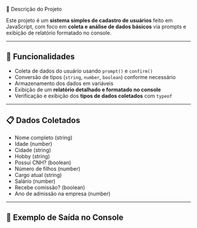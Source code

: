 📝 Descrição do Projeto

Este projeto é um **sistema simples de cadastro de usuários** feito em JavaScript, com foco em **coleta e análise de dados básicos** via prompts e exibição de relatório formatado no console.

---

## 🚀 Funcionalidades

- Coleta de dados do usuário usando `prompt()` e `confirm()`
- Conversão de tipos (`string`, `number`, `boolean`) conforme necessário
- Armazenamento dos dados em variáveis
- Exibição de um **relatório detalhado e formatado no console**
- Verificação e exibição dos **tipos de dados coletados** com `typeof`

---

## 📋 Dados Coletados

- Nome completo (string)  
- Idade (number)  
- Cidade (string)  
- Hobby (string)  
- Possui CNH? (boolean)  
- Número de filhos (number)  
- Cargo atual (string)  
- Salário (number)  
- Recebe comissão? (boolean)  
- Ano de admissão na empresa (number)  

---

## 📌 Exemplo de Saída no Console

